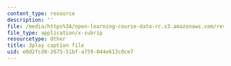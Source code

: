 ```yaml
---
content_type: resource
description: ''
file: /media/https%3A/open-learning-course-data-rc.s3.amazonaws.com/res-6-012-introduction-to-probability-spring-2018/e0d2fcd0267551bfa759044e613c0ce7_xdewLsXI_UQ.vtt
file_type: application/x-subrip
resourcetype: Other
title: 3play caption file
uid: e0d2fcd0-2675-51bf-a759-044e613c0ce7
---
```

